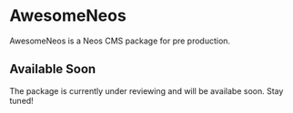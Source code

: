 # AwesomeNeos
AwesomeNeos is a Neos CMS package for pre production.

## Available Soon
The package is currently under reviewing and will be availabe soon. Stay tuned!
